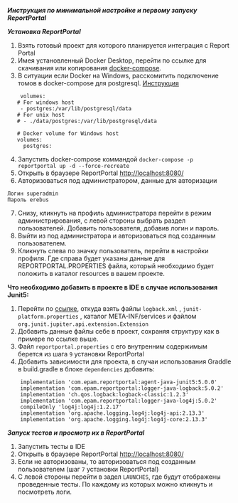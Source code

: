 *****Инструкция по минимальной настройке и первому запуску ReportPortal*****

***Установка ReportPortal***
1. Взять готовый проект для которого планируется интеграция с Report Portal
2. Имея установленный Docker Dеsktop, перейти по ссылке для скачивания или копирования [docker-compose](https://github.com/reportportal/reportportal/blob/master/docker-compose.yml).
3. В ситуации если Docker на Windows, расскомитить подключение томов в docker-compose для postgresql. [Инструкция](https://reportportal.io/docs/Deploy-ReportPortal-with)
```
    volumes:
   # For windows host
    - postgres:/var/lib/postgresql/data
   # For unix host
   # - ./data/postgres:/var/lib/postgresql/data

   # Docker volume for Windows host
   volumes:
     postgres:
```
4. Запустить docker-compose коммандой
   ```docker-compose -p reportportal up -d --force-recreate```
5. Открыть в браузере ReportPortal [http://localhost:8080/](http://localhost:8080/)
6. Авторизоваться под администратором, данные для авторизации
```
Логин superadmin
Пароль erebus
```
7. Снизу, кликнуть на профиль администратора перейти в режим администрирования, с левой стороны выбрать раздел пользователей. Добавить пользователя, добавив логин и пароль.
8. Выйти из под администратора и авторизоваться под созданным пользователем.
9. Кликнуть слева по значку пользователь, перейти в настройки профиля. Где справа будет указаны данные для REPORTPORTAL.PROPERTIES файла, который необходимо будет положить в каталог resources в вашем проекте.

**Что необходимо добавить в проекте в IDE в случае использования Junit5:**
1. Перейти по [ссылке](https://github.com/reportportal/examples-java/tree/master/example-junit5/src/test/resources), откуда взять файлы ```logback.xml``` , ```junit-platform.properties``` ,  каталог META-INF/services и файлом ```org.junit.jupiter.api.extension.Extension```
2. Добавить данные файлы себе в проект, сохраняя структуру как в примере по ссылке выше.
3. Файл ```reportportal.properties``` с его внутренним содержимым берется из шага ```9``` установки ReportPortal
4. Добавить зависимости для проекта, в случаи использования Graddle в build.gradle в блоке ```dependencies```  добавить:
```
    implementation 'com.epam.reportportal:agent-java-junit5:5.0.0'
    implementation 'com.epam.reportportal:logger-java-logback:5.0.2'
    implementation 'ch.qos.logback:logback-classic:1.2.3'
    implementation 'com.epam.reportportal:logger-java-log4j:5.0.2'
    compileOnly 'log4j:log4j:1.2.17'
    implementation 'org.apache.logging.log4j:log4j-api:2.13.3'
    implementation 'org.apache.logging.log4j:log4j-core:2.13.3'
```

***Запуск тестов и просмотр их в ReportPortal***
1. Запустить тесты в IDE
2. Открыть в браузере ReportPortal [http://localhost:8080/](http://localhost:8080/)
3. Если не авторизованы, то авторизоваться под созданным пользователем (шаг ```7``` установки ReportPortal)
4. С левой стороны перейти в задел ```LAUNCHES```, где будут отображены проведенные тесты. По каждому из которых можно кликнуть и посмотреть логи.
